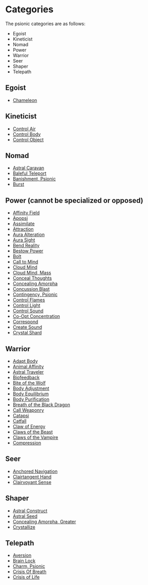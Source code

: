# Categories

The psionic categories are as follows:

- Egoist
- Kineticist
- Nomad
- Power
- Warrior
- Seer
- Shaper
- Telepath

## Egoist

- [Chameleon](/Psionics/C/Chameleon.md)

## Kineticist

- [Control Air](/Psionics/C/ControlAir.md)
- [Control Body](/Psionics/C/ControlBody.md)
- [Control Object](/Psionics/C/ControlObject.md)

## Nomad

- [Astral Caravan](/Psionics/A/AstralCaravan.md)
- [Baleful Teleport](/Psionics/B/BalefulTeleport.md)
- [Banishment, Psionic](/Psionics/B/BanishmentPsionic.md)
- [Burst](/Psionics/B/Burst.md)

## Power (cannot be specialized or opposed)

- [Affinity Field](/Psionics/A/AffinityField.md)
- [Apopsi](/Psionics/A/Apopsi.md)
- [Assimilate](/Psionics/A/Assimilate.md)
- [Attraction](/Psionics/A/Attraction.md)
- [Aura Alteration](/Psionics/A/AuralAlteration.md)
- [Aura Sight](/Psionics/A/AuraSight.md)
- [Bend Reality](/Psionics/B/BendReality.md)
- [Bestow Power](/Psionics/B/BestowPower.md)
- [Bolt](/Psionics/B/Bolt.md)
- [Call to Mind](/Psionics/C/CallToMind.md)
- [Cloud Mind](/Psionics/C/CloudMind.md)
- [Cloud Mind, Mass](/Psionics/C/CloudMindMass.md)
- [Conceal Thoughts](/Psionics/C/ConcealThoughts.md)
- [Concealing Amorpha](/Psionics/C/ConcealingAmorpha.md)
- [Concussion Blast](/Psionics/C/ConcussionBlast.md)
- [Contingency, Psionic](/Psionics/C/ContingencyPsionic.md)
- [Control Flames](/Psionics/C/ControlFlames.md)
- [Control Light](/Psionics/C/ControlLight.md)
- [Control Sound](/Psionics/C/ControlSound.md)
- [Co-Opt Concentration](/Psionics/C/CoOptConcentration.md)
- [Correspond](/Psionics/C/Correspond.md)
- [Create Sound](/Psionics/C/CreateSound.md)
- [Crystal Shard](/Psionics/C/CrystalShard.md)

## Warrior

- [Adapt Body](/Psionics/A/AdaptBody.md)
- [Animal Affinity](/Psionics/A/AnimalAffinity.md)
- [Astral Traveler](/Psionics/A/AstralTraveler.md)
- [Biofeedback](/Psionics/B/Biofeedback.md)
- [Bite of the Wolf](/Psionics/B/BiteOfTheWolf.md)
- [Body Adjustment](/Psionics/B/BodyAdjustment.md)
- [Body Equilibrium](/Psionics/B/BodyEquilibrium.md)
- [Body Purification](/Psionics/B/BodyPurification.md)
- [Breath of the Black Dragon](/Psionics/B/BreathOfTheBlackDragon.md)
- [Call Weaponry](/Psionics/C/CallWeaponry.md)
- [Catapsi](/Psionics/C/Catapsi.md)
- [Catfall](/Psionics/C/Catfall.md)
- [Claw of Energy](/Psionics/C/ClawOfEnergy.md)
- [Claws of the Beast](/Psionics/C/ClawsOfTheBeast)
- [Claws of the Vampire](/Psionics/C/ClawsOfTheVampire.md)
- [Compression](/Psionics/C/Compression.md)

## Seer

- [Anchored Navigation](/Psionics/A/AnchoredNavigation.md)
- [Clairtangent Hand](/Psionics/C/ClairtangentHand.md)
- [Clairvoyant Sense](/Psionics/C/ClairvoyantSense)

## Shaper

- [Astral Construct](/Psionics/A/AstralConstruct.md)
- [Astral Seed](/Psionics/A/AstralSeed.md)
- [Concealing Amorpha, Greater](/Psionics/C/ConcealingAmorphaGreater.md)
- [Crystallize](/Psionics/C/Crystallize.md)

## Telepath

- [Aversion](/Psionics/A/Aversion.md)
- [Brain Lock](/Psionics/B/BrainLock.md)
- [Charm, Psionic](/Psionics/C/CharmPsionic.md)
- [Crisis Of Breath](/Psionics/C/CrisisOfBreath.md)
- [Crisis of Life](/Psionics/C/CrisisOfLife.md)
